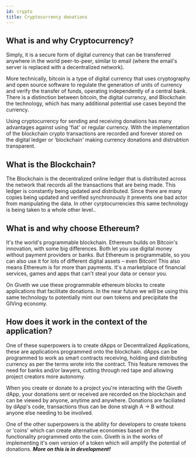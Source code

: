 ```yaml
---
id: crypto
title: Cryptocurrency donations
---
```


## What is and why Cryptocurrency?
Simply, it is a secure form of digital currency that can be transferred anywhere in the world peer-to-peer, similar to email (where the email's server is replaced with a decentralized network).

More technically, bitcoin is a type of digital currency that uses cryptography and open source software to regulate the generation of units of currency and verify the transfer of funds, operating independently of a central bank. There is a distinction between bitcoin, the digital currency, and Blockchain the technology, which has many additional potential use cases beyond the currency.

Using cryptocurrency for sending and receiving donations has many advantages against using 'fiat' or regular currency. With the implementation of the blockchain crypto transactions are recorded and forever stored on the digital ledger or 'blockchain' making currency donations and distrubtion transparent.

## What is the Blockchain?
The Blockchain is the decentralized online ledger that is distributed across the network that records all the transactions that are being made. This ledger is constantly being updated and distributed. Since there are many copies being updated and verified synchronously it prevents one bad actor from manipulating the data. In other cyrptocurrencies this same technology is being taken to a whole other level..


## What is and why choose Ethereum?
 It's the world's programmable blockchain. Ethereum builds on Bitcoin's innovation, with some big differences. Both let you use digital money without payment providers or banks. But Ethereum is programmable, so you can also use it for lots of different digital assets – even Bitcoin! This also means Ethereum is for more than payments. It's a marketplace of financial services, games and apps that can't steal your data or censor you.

 On Giveth we use these programmable ethereum blocks to create applications that facilitate donations. In the near future we will be using this same technology to potentially mint our own tokens and precipitate the GIVing economy.

## How does it work in the context of the application?
One of these superpowers is to create dApps or Decentralized Applications, these are applications programmed onto the blockchain. dApps can be programmed to work as smart contracts receiving, holding and distributing currency as per the terms wrote into the contract. This feature removes the need for banks and/or lawyers, cutting through red tape and allowing project creators more autonomy.

When you create or donate to a project you're interacting with the Giveth dApp, your donations sent or received are recorded on the blockchain and can be viewed by anyone, anytime and anywhere. Donations are faciliated by dApp's code, transactions thus can be done straigh A -> B without anyone else needing to be involved. 

One of the other superpowers is the ability for developers to create tokens or 'coins' which can create alternative economies based on the functionality programmed onto the coin. Giveth is in the works of implementing it's own version of a token which will amplify the potential of donations. ***More on this is in development!***
